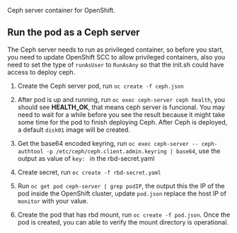 Ceph server container for OpenShift.

## Run the pod as a Ceph server

The Ceph server needs to run as privileged container, so before you start, you need to update OpenShift SCC to allow privileged containers, also you need to set the type of `runAsUser` to `RunAsAny` so that the init.sh could have access to deploy ceph.

1. Create the Ceph server pod, run `oc create -f ceph.json`

2. After pod is up and running, run `oc exec ceph-server ceph health`, you should see **HEALTH_OK**, that means ceph server is funcional. You may need to wait for a while before you see the result because it might take some time for the pod to finish deploying Ceph. After Ceph is deployed, a default `disk01` image will be created.

3. Get the base64 encoded keyring, run `oc exec ceph-server -- ceph-authtool -p /etc/ceph/ceph.client.admin.keyring | base64`, use the output as value of `key: ` in the rbd-secret.yaml

4. Create secret, run `oc create -f rbd-secret.yaml`

5. Run `oc get pod ceph-server | grep podIP`, the output this the IP of the pod inside the OpenShift cluster, update `pod.json` replace the host IP of `monitor` with your value.

6. Create the pod that has rbd mount, run `oc create -f pod.json`. Once the pod is created, you can able to verify the mount directory is operational.
